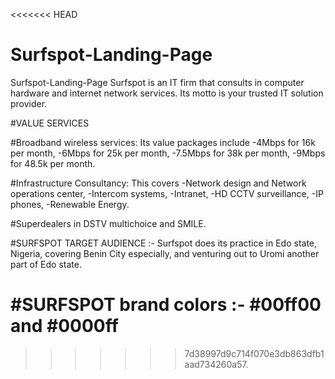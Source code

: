 <<<<<<< HEAD
# Surfspot-Landing-Page
Surfspot-Landing-Page
Surfspot is an IT firm that consults in computer hardware and internet network services. Its motto is your trusted IT solution provider.

#VALUE SERVICES

#Broadband wireless services:
Its value packages include
-4Mbps for 16k per month,
-6Mbps for 25k per month,
-7.5Mbps for 38k per month,
-9Mbps for 48.5k per month.

#Infrastructure Consultancy:
This covers
-Network design and Network operations center,
-Intercom systems,
-Intranet,
-HD CCTV surveillance,
-IP phones,
-Renewable Energy.

#Superdealers in DSTV multichoice and SMILE.

#SURFSPOT TARGET AUDIENCE :-
Surfspot does its practice in Edo state, Nigeria, covering Benin City especially, and venturing out to Uromi another part of Edo state.

#SURFSPOT brand colors :-
#00ff00 and #0000ff
=======

>>>>>>> 7d38997d9c714f070e3db863dfb1aad734260a57.
